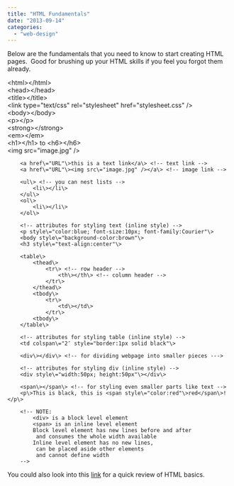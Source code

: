```yaml
---
title: "HTML Fundamentals"
date: "2013-09-14"
categories: 
  - "web-design"
---
```


Below are the fundamentals that you need to know to start creating HTML pages.  Good for brushing up your HTML skills if you feel you forgot them already.

<!-- comments -->  
<!-- tags are those enclosed in <> like <html> and <head> -->  
<!-- most tags have opening and closing tags like <p> and </p> -->  
<!-- few tags are self-enclosing tags like <img /> -->  
<!-- from opening tag to closing tag is what is called an element -->   
<!-- attributes are name="value" pairs like in <p id="p1"> -->  
<!DOCTYPE html\>  
<html\></html\>  
    <head\></head\>  
        <title\></title\>  
        <link type\="text/css" rel\="stylesheet" href\="stylesheet.css" />  
    <body\></body\>  
        <p\></p\>  
        <strong\></strong\> <!-- to bold text -->  
        <em\></em\> <!-- to italicize text -->  
        <h1\></h1\> to <h6\></h6\>  
        <img src\="image.jpg" />  
      
        <a href\="URL"\>this is a text link</a\> <!-- text link -->  
        <a href\="URL"\><img src\="image.jpg" /></a\> <!-- image link -->  
      
        <ul\> <!-- you can nest lists -->  
            <li\></li\>  
        </ul\>  
        <ol\>  
            <li\></li\>  
        </ol\>  
      
        <!-- attributes for styling text (inline style) -->  
        <p style\="color:blue; font-size:10px; font-family:Courier"\>  
        <body style\="background-color:brown"\>  
        <h3 style\="text-align:center"\>  
      
        <table\>  
            <thead\>  
                <tr\> <!-- row header -->  
                    <th\></th\> <!-- column header -->  
                </tr\>  
            </thead\>  
            <tbody\>  
                <tr\>  
                    <td\></td\>  
                </tr\>  
            <tbody\>  
        </table\>  
      
        <!-- attributes for styling table (inline style) -->  
        <td colspan\="2″ style="border:1px solid black"\>  
          
        <div\></div\> <!-- for dividing webpage into smaller pieces --->  
          
        <!-- attributes for styling div (inline style) -->  
        <div style\="width:50px; height:50px"\></div\>  
          
        <span\></span\> <!-- for styling even smaller parts like text -->  
        <p\>This is black, this is <span style\="color:red"\>red</span\>!</p\>  
      
        <!-- NOTE:  
            <div> is a block level element  
            <span> is an inline level element  
            Block level element has new lines before and after  
             and consumes the whole width available  
            Inline level element has no new lines,  
             can be placed aside other elements  
             and cannot define width  
        -->  
  

  

You could also look into this [link](http://www.codecademy.com/glossary/html) for a quick review of HTML basics.
